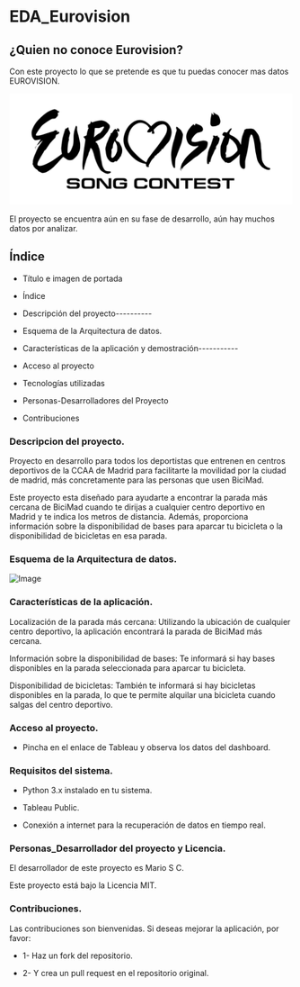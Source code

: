 # EDA_Eurovision

## ¿Quien no conoce Eurovision?

Con este proyecto lo que se pretende es que tu puedas conocer mas datos EUROVISION.

![Image](img/Eurovision_Song_Contest_logo.png)

El proyecto se encuentra aún en su fase de desarrollo, aún hay muchos datos por analizar.

## Índice

* Título e imagen de portada

* Índice

* Descripción del proyecto----------

* Esquema de la Arquitectura de datos.

* Características de la aplicación y demostración-----------

* Acceso al proyecto

* Tecnologías utilizadas

* Personas-Desarrolladores del Proyecto

* Contribuciones

### Descripcion del proyecto.

Proyecto en desarrollo para todos los deportistas que entrenen en centros deportivos de la CCAA de Madrid para facilitarte la movilidad por la ciudad de madrid, más concretamente para las personas que usen BiciMad. 

Este proyecto esta diseñado para ayudarte a encontrar la parada más cercana de BiciMad cuando te dirijas a cualquier centro deportivo en Madrid y te indica los metros de distancia. Además, proporciona información sobre la disponibilidad de bases para aparcar tu bicicleta o la disponibilidad de bicicletas en esa parada.

### Esquema de la Arquitectura de datos.

![Image](img/ARQUITECTURA_DE_DATOS.jpg)

### Características de la aplicación.

Localización de la parada más cercana: Utilizando la ubicación de cualquier centro deportivo, la aplicación encontrará la parada de BiciMad más cercana.

Información sobre la disponibilidad de bases: Te informará si hay bases disponibles en la parada seleccionada para aparcar tu bicicleta.

Disponibilidad de bicicletas: También te informará si hay bicicletas disponibles en la parada, lo que te permite alquilar una bicicleta cuando salgas del centro deportivo.

### Acceso al proyecto.

* Pincha en el enlace de Tableau y observa los datos del dashboard.

### Requisitos del sistema.

* Python 3.x instalado en tu sistema.

* Tableau Public.

* Conexión a internet para la recuperación de datos en tiempo real.

### Personas_Desarrollador del proyecto y Licencia.

El desarrollador de este proyecto es Mario S C.

Este proyecto está bajo la Licencia MIT.

### Contribuciones.

Las contribuciones son bienvenidas. Si deseas mejorar la aplicación, por favor:

* 1- Haz un fork del repositorio.

* 2- Y crea un pull request en el repositorio original.


